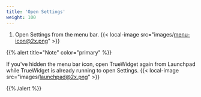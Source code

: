 ```yaml
---
title: 'Open Settings'
weight: 100
---
```


1.  Open Settings from the menu bar.
    {{< local-image src="images/menu-icon@2x.png" >}}

{{% alert title="Note" color="primary" %}}

If you've hidden the menu bar icon, open TrueWidget again from Launchpad while TrueWidget is already running to open Settings.
{{< local-image src="images/launchpad@2x.png" >}}

{{% /alert %}}
